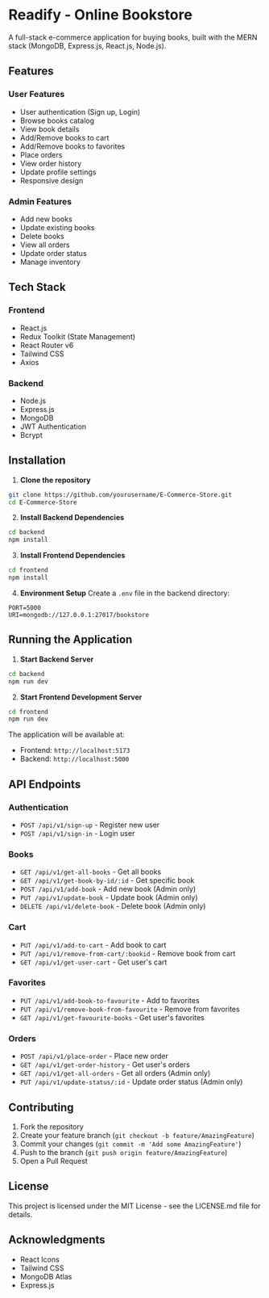 # Readify - Online Bookstore

A full-stack e-commerce application for buying books, built with the MERN stack (MongoDB, Express.js, React.js, Node.js).

## Features

### User Features
- User authentication (Sign up, Login)
- Browse books catalog
- View book details
- Add/Remove books to cart
- Add/Remove books to favorites
- Place orders
- View order history
- Update profile settings
- Responsive design

### Admin Features
- Add new books
- Update existing books
- Delete books
- View all orders
- Update order status
- Manage inventory

## Tech Stack

### Frontend
- React.js
- Redux Toolkit (State Management)
- React Router v6
- Tailwind CSS
- Axios

### Backend
- Node.js
- Express.js
- MongoDB
- JWT Authentication
- Bcrypt

## Installation

1. **Clone the repository**
```bash
git clone https://github.com/yourusername/E-Commerce-Store.git
cd E-Commerce-Store
```

2. **Install Backend Dependencies**
```bash
cd backend
npm install
```

3. **Install Frontend Dependencies**
```bash
cd frontend
npm install
```

4. **Environment Setup**
Create a `.env` file in the backend directory:
```env
PORT=5000
URI=mongodb://127.0.0.1:27017/bookstore
```

## Running the Application

1. **Start Backend Server**
```bash
cd backend
npm run dev
```

2. **Start Frontend Development Server**
```bash
cd frontend
npm run dev
```

The application will be available at:
- Frontend: `http://localhost:5173`
- Backend: `http://localhost:5000`

## API Endpoints

### Authentication
- `POST /api/v1/sign-up` - Register new user
- `POST /api/v1/sign-in` - Login user

### Books
- `GET /api/v1/get-all-books` - Get all books
- `GET /api/v1/get-book-by-id/:id` - Get specific book
- `POST /api/v1/add-book` - Add new book (Admin only)
- `PUT /api/v1/update-book` - Update book (Admin only)
- `DELETE /api/v1/delete-book` - Delete book (Admin only)

### Cart
- `PUT /api/v1/add-to-cart` - Add book to cart
- `PUT /api/v1/remove-from-cart/:bookid` - Remove book from cart
- `GET /api/v1/get-user-cart` - Get user's cart

### Favorites
- `PUT /api/v1/add-book-to-favourite` - Add to favorites
- `PUT /api/v1/remove-book-from-favourite` - Remove from favorites
- `GET /api/v1/get-favourite-books` - Get user's favorites

### Orders
- `POST /api/v1/place-order` - Place new order
- `GET /api/v1/get-order-history` - Get user's orders
- `GET /api/v1/get-all-orders` - Get all orders (Admin only)
- `PUT /api/v1/update-status/:id` - Update order status (Admin only)

## Contributing

1. Fork the repository
2. Create your feature branch (`git checkout -b feature/AmazingFeature`)
3. Commit your changes (`git commit -m 'Add some AmazingFeature'`)
4. Push to the branch (`git push origin feature/AmazingFeature`)
5. Open a Pull Request

## License

This project is licensed under the MIT License - see the LICENSE.md file for details.

## Acknowledgments
- React Icons
- Tailwind CSS
- MongoDB Atlas
- Express.js
